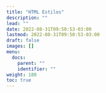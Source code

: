 ```yaml
---
title: "HTML Estilos"
description: ""
lead: ""
date: 2022-08-31T09:50:53-03:00
lastmod: 2022-08-31T09:50:53-03:00
draft: false
images: []
menu:
  docs:
    parent: ""
    identifier: ""
weight: 180
toc: true
---
```


